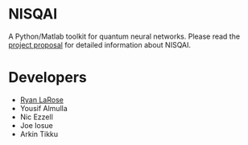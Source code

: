 # NISQAI

A Python/Matlab toolkit for quantum neural networks. Please read the [project proposal](nisqai.pdf) for detailed information about NISQAI.

# Developers

* [Ryan LaRose](https://www.ryanlarose.com/)
* Yousif Almulla
* Nic Ezzell 
* Joe Iosue
* Arkin Tikku
